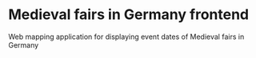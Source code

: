 # Medieval fairs in Germany frontend

Web mapping application for displaying event dates of Medieval fairs in Germany
